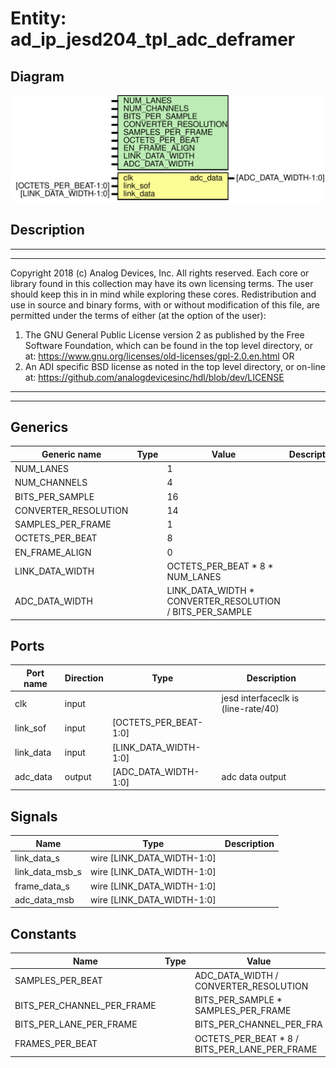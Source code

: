 # Entity: ad_ip_jesd204_tpl_adc_deframer

## Diagram

![Diagram](ad_ip_jesd204_tpl_adc_deframer.svg "Diagram")
## Description

***************************************************************************
 ***************************************************************************
 Copyright 2018 (c) Analog Devices, Inc. All rights reserved.
 Each core or library found in this collection may have its own licensing terms.
 The user should keep this in in mind while exploring these cores.
 Redistribution and use in source and binary forms,
 with or without modification of this file, are permitted under the terms of either
  (at the option of the user):
   1. The GNU General Public License version 2 as published by the
      Free Software Foundation, which can be found in the top level directory, or at:
 https://www.gnu.org/licenses/old-licenses/gpl-2.0.en.html
 OR
   2.  An ADI specific BSD license as noted in the top level directory, or on-line at:
 https://github.com/analogdevicesinc/hdl/blob/dev/LICENSE
 ***************************************************************************
 ***************************************************************************
 
## Generics

| Generic name         | Type | Value                                                    | Description |
| -------------------- | ---- | -------------------------------------------------------- | ----------- |
| NUM_LANES            |      | 1                                                        |             |
| NUM_CHANNELS         |      | 4                                                        |             |
| BITS_PER_SAMPLE      |      | 16                                                       |             |
| CONVERTER_RESOLUTION |      | 14                                                       |             |
| SAMPLES_PER_FRAME    |      | 1                                                        |             |
| OCTETS_PER_BEAT      |      | 8                                                        |             |
| EN_FRAME_ALIGN       |      | 0                                                        |             |
| LINK_DATA_WIDTH      |      | OCTETS_PER_BEAT * 8 * NUM_LANES                          |             |
| ADC_DATA_WIDTH       |      | LINK_DATA_WIDTH * CONVERTER_RESOLUTION / BITS_PER_SAMPLE |             |
## Ports

| Port name | Direction | Type                  | Description                          |
| --------- | --------- | --------------------- | ------------------------------------ |
| clk       | input     |                       | jesd interfaceclk is (line-rate/40)  |
| link_sof  | input     | [OCTETS_PER_BEAT-1:0] |                                      |
| link_data | input     | [LINK_DATA_WIDTH-1:0] |                                      |
| adc_data  | output    | [ADC_DATA_WIDTH-1:0]  | adc data output                      |
## Signals

| Name            | Type                       | Description |
| --------------- | -------------------------- | ----------- |
| link_data_s     | wire [LINK_DATA_WIDTH-1:0] |             |
| link_data_msb_s | wire [LINK_DATA_WIDTH-1:0] |             |
| frame_data_s    | wire [LINK_DATA_WIDTH-1:0] |             |
| adc_data_msb    | wire [LINK_DATA_WIDTH-1:0] |             |
## Constants

| Name                       | Type | Value                                         | Description |
| -------------------------- | ---- | --------------------------------------------- | ----------- |
| SAMPLES_PER_BEAT           |      | ADC_DATA_WIDTH / CONVERTER_RESOLUTION         |             |
| BITS_PER_CHANNEL_PER_FRAME |      | BITS_PER_SAMPLE * SAMPLES_PER_FRAME           |             |
| BITS_PER_LANE_PER_FRAME    |      | BITS_PER_CHANNEL_PER_FRA                      |             |
| FRAMES_PER_BEAT            |      | OCTETS_PER_BEAT * 8 / BITS_PER_LANE_PER_FRAME |             |
